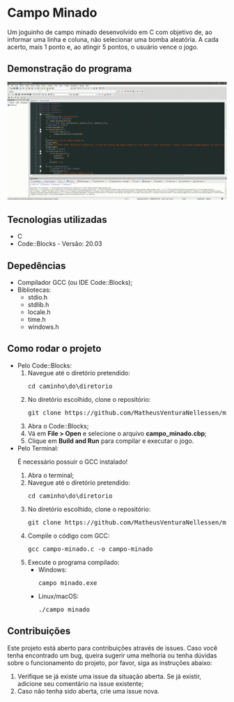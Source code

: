 <h1>Campo Minado</h1>
<p>Um joguinho de campo minado desenvolvido em C com objetivo de, ao informar uma linha e coluna, não selecionar uma bomba aleatória. A cada acerto, mais 1 ponto e, ao atingir 5 pontos, o usuário vence o jogo.</p>

<h2>Demonstração do programa</h2>
<div align="center">
  <img src="./demonstration.gif" alt="Imagem animada de demonstração do programa" width="888px">
</div>

<h2>Tecnologias utilizadas</h2>
<ul>
  <li>C
  <li>Code::Blocks - Versão: 20.03
</ul>

<h2>Depedências</h2>
<ul>
  <li>Compilador GCC (ou IDE Code::Blocks);
  <li>Bibliotecas:
    <ul>
      <li>stdio.h
      <li>stdlib.h
      <li>locale.h
      <li>time.h
      <li>windows.h
    </ul>
</ul>

<h2>Como rodar o projeto</h2>
<ul>
  <li>Pelo Code::Blocks:
    <ol>
      <li>Navegue até o diretório pretendido:      
        <pre>cd caminho\do\diretorio</pre>
      <li>No diretório escolhido, clone o repositório:
        <pre>git clone https://github.com/MatheusVenturaNellessen/minefield.git</pre>
      <li>Abra o Code::Blocks;
      <li>Vá em <strong>File > Open</strong> e selecione o arquivo <strong>campo_minado.cbp</strong>;
      <li>Clique em <strong>Build and Run</strong> para compilar e executar o jogo.
    </ol>
  <li>Pelo Terminal:</li>
  <p>É necessário possuir o GCC instalado!</p>
    <ol>
      <li>Abra o terminal;
      <li>Navegue até o diretório pretendido:
        <pre>cd caminho\do\diretorio</pre>
      <li>No diretório escolhido, clone o repositório:
        <pre>git clone https://github.com/MatheusVenturaNellessen/minefield.git</pre>
      <li>Compile o código com GCC:
        <pre>gcc campo-minado.c -o campo-minado</pre>
      <li>Execute o programa compilado:
       <ul>
         <li>Windows:
          <pre>campo_minado.exe</pre>
        <li>Linux/macOS:
          <pre>./campo_minado</pre>
      </ul>
</ul>

<h2>Contribuições</h2>
<p>Este projeto está aberto para contribuições através de issues. Caso você tenha encontrado um bug, queira sugerir uma melhoria ou tenha dúvidas sobre o funcionamento do projeto, por favor, siga as instruções abaixo:</p>
<ol>
    <li>Verifique se já existe uma issue da situação aberta. Se já existir, adicione seu comentário na issue existente;
    <li>Caso não tenha sido aberta, crie uma issue nova.
</ol>
